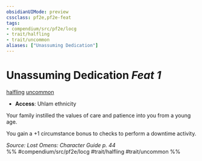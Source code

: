 ```yaml
---
obsidianUIMode: preview
cssclass: pf2e,pf2e-feat
tags:
- compendium/src/pf2e/locg
- trait/halfling
- trait/uncommon
aliases: ["Unassuming Dedication"]
---
```

# Unassuming Dedication  *Feat 1*  
[halfling](/rules/traits/halfling.md)  [uncommon](/rules/traits/uncommon.md)  

- **Access**: Uhlam ethnicity

Your family instilled the values of care and patience into you from a young age.

You gain a +1 circumstance bonus to checks to perform a downtime activity.

*Source: Lost Omens: Character Guide p. 44*  
%% #compendium/src/pf2e/locg #trait/halfling #trait/uncommon %%